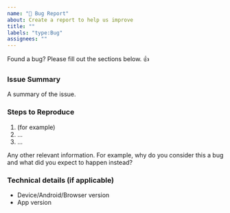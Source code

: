 ```yaml
---
name: "🐞 Bug Report"
about: Create a report to help us improve
title: ""
labels: "type:Bug"
assignees: ""
---
```


Found a bug? Please fill out the sections below. 👍

### Issue Summary

A summary of the issue.

### Steps to Reproduce

1. (for example)
2. ...
3. ...

Any other relevant information. For example, why do you consider this a bug and what did you expect to happen instead?

### Technical details (if applicable)

- Device/Android/Browser version
- App version
